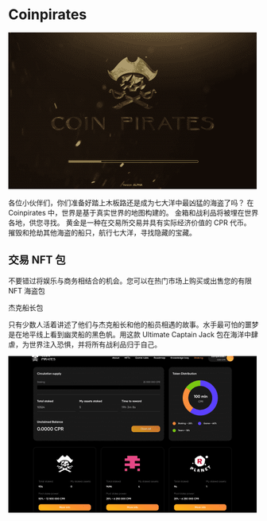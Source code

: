 # Coinpirates


![dsnigi](dsnigi.png)

<p>各位小伙伴们，你们准备好踏上木板路还是成为七大洋中最凶猛的海盗了吗？ 在 Coinpirates 中，世界是基于真实世界的地图构建的。 金箱和战利品将被埋在世界各地，供您寻找。 黄金是一种在交易所交易并具有实际经济价值的 CPR 代币。 摧毁和抢劫其他海盗的船只，航行七大洋，寻找隐藏的宝藏。</p>

## 交易 NFT 包

不要错过将娱乐与商务相结合的机会。您可以在热门市场上购买或出售您的有限 NFT 海盗包

杰克船长包

只有少数人活着讲述了他们与杰克船长和他的船员相遇的故事。水手最可怕的噩梦是在地平线上看到幽灵船的黑色帆。用这款 Ultimate Captain Jack 包在海洋中肆虐，为世界注入恐惧，并将所有战利品归于自己。

![gfdg](gfdg.png)
